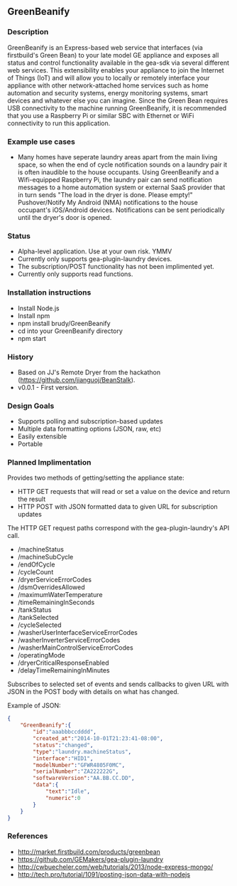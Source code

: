 ## GreenBeanify

### Description
GreenBeanify is an Express-based web service that interfaces (via firstbuild's Green Bean) to your late model GE appliance and exposes all status and control functionality available in the gea-sdk via several different web services. This extensibility enables your appliance to join the Internet of Things (IoT) and will allow you to locally or remotely interface your appliance with other network-attached home services such as home automation and security systems, energy monitoring systems, smart devices and whatever else you can imagine. Since the Green Bean requires USB connectivity to the machine running GreenBeanify, it is recommended that you use a Raspberry Pi or similar SBC with Ethernet or WiFi connectivity to run this application. 


### Example use cases
- Many homes have seperate laundry areas apart from the main living space, so when the end of cycle notification sounds on a laundry pair it is often inaudible to the house occupants. Using GreenBeanify and a Wifi-equipped Raspberry Pi, the laundry pair can send notification messages to a home automation system or external SaaS provider that in turn sends "The load in the dryer is done. Please empty!" Pushover/Notify My Android (NMA) notifications to the house occupant's iOS/Android devices. Notifications can be sent periodically until the dryer's door is opened.


### Status
- Alpha-level application. Use at your own risk. YMMV
- Currently only supports gea-plugin-laundry devices.
- The subscription/POST functionality has not been implimented yet.
- Currently only supports read functions. 

### Installation instructions
- Install Node.js
- Install npm
- npm install brudy/GreenBeanify
- cd into your GreenBeanify directory
- npm start

### History
- Based on JJ's Remote Dryer from the hackathon (https://github.com/jianguoj/BeanStalk).
- v0.0.1 - First version.


### Design Goals
- Supports polling and subscription-based updates
- Multiple data formatting options (JSON, raw, etc)
- Easily extensible
- Portable


### Planned Implimentation

Provides two methods of getting/setting the appliance state:
- HTTP GET requests that will read or set a value on the device and return the result
- HTTP POST with JSON formatted data to given URL for subscription updates

The HTTP GET request paths correspond with the gea-plugin-laundry's API call.
- /machineStatus
- /machineSubCycle
- /endOfCycle
- /cycleCount
- /dryerServiceErrorCodes
- /dsmOverridesAllowed
- /maximumWaterTemperature
- /timeRemainingInSeconds
- /tankStatus
- /tankSelected
- /cycleSelected
- /washerUserInterfaceServiceErrorCodes
- /washerInverterServiceErrorCodes
- /washerMainControlServiceErrorCodes
- /operatingMode
- /dryerCriticalResponseEnabled
- /delayTimeRemainingInMinutes


Subscribes to selected set of events and sends callbacks to given URL with JSON in the POST body with details on what has changed.

Example of JSON:
```json
{
	"GreenBeanify":{
		"id":"aaabbbccdddd",
		"created_at":"2014-10-01T21:23:41-08:00",
		"status":"changed",
		"type":"laundry.machineStatus", 
		"interface":"HID1",
		"modelNumber":"GFWR4805F0MC",
		"serialNumber":"ZA222222G",
		"softwareVersion":"AA.BB.CC.DD",
		"data":{
			"text":"Idle",
			"numeric":0
		}
	}
}
```

### References
- http://market.firstbuild.com/products/greenbean
- https://github.com/GEMakers/gea-plugin-laundry
- http://cwbuecheler.com/web/tutorials/2013/node-express-mongo/
- http://tech.pro/tutorial/1091/posting-json-data-with-nodejs



